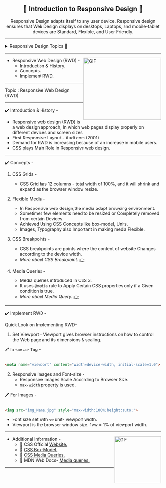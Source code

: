 
  <p align="center">
  <h2 align="center"><b>📜 Introduction to Responsive Design 📜 </b></h2>
 <p align="center">
Responsive Design adapts itself to any user device. Responsive design ensures that Web Design displays on desktops, Laptops, and mobile-tablet devices are Standard, Flexible, and User Friendly.
</p>
</p>

*** 
<details>
  <summary markdown="span"> Responsive Design Topics 📁  </summary>

1. Introduction to Responsive Design.<a href="#Resp">👇</a>
2. Responsive Design Breakpoints<a href="Rushikesh_CSS_BreakResp.md">👉</a>
3. Media Queries.<a href="Rushikesh_CSS_MediaQ.md">👉</a>

</details>

***

<img align="right" width="250px" height="200px" alt="GIF" src="https://media.giphy.com/media/xT0Gqn9yuw8hnPGn5K/giphy.gif" >


* Responsive Web Design (RWD) -
    * Introduction & History.   
    * Concepts.
    * Implement RWD.
    

***

Topic : Responsive Web Design (RWD)
  

***



✔️ Introduction & History - 

- Responsive web design (RWD) is a web design approach, In which web pages display properly on different devices and screen sizes. 
- First Responsive Layout - Audi.com (2001)
- Demand for RWD is increasing because of an increase in mobile users.
- CSS plays Main Role in Responsive web design.


***


✔️ Concepts - 
1. CSS Grids -
   - CSS Grid has 12 columns - total width of 100%, and it will shrink and expand as  the browser window resize.
  
2. Flexible Media -
   - In Responsive web design,the media adapt browsing environment.
   - Sometimes few elements need to be resized or Completely removed from certain Devices. 
   - Achieved Using CSS Concepts like box-model, Units.
   - Images, Typography also Important in making media Flexible.
3. CSS Breakpoints -
   - CSS breakpoints are points where the content of website Changes according to the device width. 
   - <i> More about CSS Breakpoint.</i> <a href="Rushikesh_CSS_BreakResp.md">👉</a>
4. Media Queries -
   - Media queries introduced in CSS 3.
   - It uses `@media` rule to Apply Certain CSS properties only if a Given condition is true.
   - <i> More about Media Query.</i> <a href="Rushikesh_CSS_MediaQ.md">👉</a>


***


✔️ Implement RWD  -

Quick Look on Implementing RWD- 

1. Set Viewport - Viewport gives browser instructions on how to control the Web page and its dimensions & scaling. 
   
🖊️ In `<meta>` Tag -

```html

<meta name="viewport" content="width=device-width, initial-scale=1.0">

```
2. Responsive Images and Font-size -
   - Responsive Images Scale According to Browser Size.
   - `max-width` property is used.  

🖊️ For Images - 

```html

<img src="img_Name.jpg" style="max-width:100%;height:auto;">

```

- Font size set with `vw` unit- viewport width. 
- Viewport is the browser window size. 1vw = 1% of viewport width.

***

<img align="right" height="150px" alt="GIF" src="https://media.giphy.com/media/L8K62iTDkzGX6/giphy.gif">



  
* Additional Information -
  * 🔗  CSS Official [Website.](https://www.w3.org/Style/CSS/)
  * 🔗 [ CSS Box-Model.](https://www.w3.org/TR/CSS22/box.html)
  * 🔗 [CSS Media Queries.](https://www.w3.org/TR/css3-mediaqueries/)
  * 🔗 MDN Web Docs- [Media queries.](https://developer.mozilla.org/en-US/docs/Web/CSS/Media_Queries/Using_media_queries)

***
